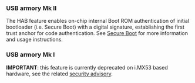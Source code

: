 ### USB armory Mk II

The HAB feature enables on-chip internal Boot ROM authentication of initial
bootloader (i.e. Secure Boot) with a digital signature, establishing the first
trust anchor for code authentication. See
[Secure Boot](https://github.com/inversepath/usbarmory/wiki/Secure-boot-(Mk-II)) for
more information and usage instructions.

### USB armory Mk I

**IMPORTANT**: this feature is currently deprecated on i.MX53 based hardware,
see the related
[security advisory](https://github.com/inversepath/usbarmory/blob/master/software/secure_boot/Security_Advisory-Ref_QBVR2017-0001.txt).
